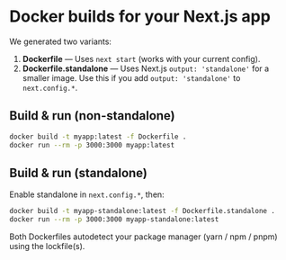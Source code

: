 # Docker builds for your Next.js app

We generated two variants:

1. **Dockerfile** — Uses `next start` (works with your current config).  
2. **Dockerfile.standalone** — Uses Next.js `output: 'standalone'` for a smaller image. Use this if you add `output: 'standalone'` to `next.config.*`.

## Build & run (non-standalone)

```bash
docker build -t myapp:latest -f Dockerfile .
docker run --rm -p 3000:3000 myapp:latest
```

## Build & run (standalone)
Enable standalone in `next.config.*`, then:

```bash
docker build -t myapp-standalone:latest -f Dockerfile.standalone .
docker run --rm -p 3000:3000 myapp-standalone:latest
```

Both Dockerfiles autodetect your package manager (yarn / npm / pnpm) using the lockfile(s).
